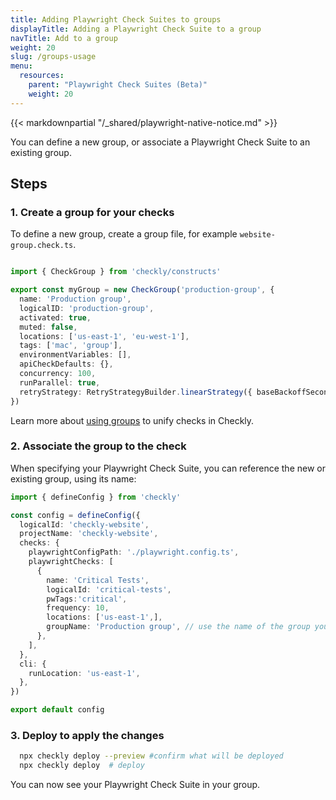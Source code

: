 ```yaml
---
title: Adding Playwright Check Suites to groups
displayTitle: Adding a Playwright Check Suite to a group
navTitle: Add to a group
weight: 20
slug: /groups-usage
menu:
  resources:
    parent: "Playwright Check Suites (Beta)"
    weight: 20
---
```


{{< markdownpartial "/_shared/playwright-native-notice.md" >}}

You can define a new group, or associate a Playwright Check Suite to an existing group.

## Steps

### 1. Create a group for your checks

To define a new group, create a group file, for example `website-group.check.ts`.

```typescript {title="website-group.check.ts"}

import { CheckGroup } from 'checkly/constructs'

export const myGroup = new CheckGroup('production-group', {
  name: 'Production group',
  logicalID: 'production-group',
  activated: true,
  muted: false,
  locations: ['us-east-1', 'eu-west-1'],
  tags: ['mac', 'group'],
  environmentVariables: [],
  apiCheckDefaults: {},
  concurrency: 100,
  runParallel: true,
  retryStrategy: RetryStrategyBuilder.linearStrategy({ baseBackoffSeconds: 30, maxRetries: 2, sameRegion: false }),
})
```

Learn more about [using groups](https://www.checklyhq.com/docs/cli/constructs-reference/#checkgroup) to unify checks in Checkly.

### 2. Associate the group to the check

When specifying your Playwright Check Suite, you can reference the new or existing group, using its name:

  ```typescript {title="checkly.config.ts"}
  import { defineConfig } from 'checkly'

  const config = defineConfig({
    logicalId: 'checkly-website',
    projectName: 'checkly-website',
    checks: {
      playwrightConfigPath: './playwright.config.ts',
      playwrightChecks: [
        {
          name: 'Critical Tests',
          logicalId: 'critical-tests',
          pwTags:'critical',
          frequency: 10,
          locations: ['us-east-1',],
          groupName: 'Production group', // use the name of the group you created
        },
      ],
    },
    cli: {
      runLocation: 'us-east-1',
    },
  })

  export default config
  ```

### 3. Deploy to apply the changes

```bash {title="Terminal"}
  npx checkly deploy --preview #confirm what will be deployed
  npx checkly deploy  # deploy
```

You can now see your Playwright Check Suite in your group.
